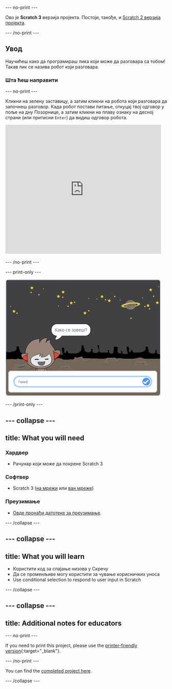 \--- no-print \---

Ово је **Scratch 3** верзија пројекта. Постоји, такође, и [Scratch 2 верзија пројекта](https://projects.raspberrypi.org/en/projects/chatbot-scratch2).

\--- /no-print \---

## Увод

Научићеш како да програмираш лика који може да разговара са тобом! Такав лик се назива робот који разговара.

### Шта ћеш направити

\--- no-print \---

Кликни на зелену заставицу, а затим кликни на робота који разговара да започнеш разговор. Када робот постави питање, откуцај твој одговор у поље на дну Позорнице, а затим кликни на плаву ознаку на десној страни (или притисни `Enter`) да видиш одговор робота.

<div class="scratch-preview">
  <iframe allowtransparency="true" width="485" height="402" src="https://scratch.mit.edu/projects/embed/248864190/?autostart=false" 
  frameborder="0" scrolling="no"></iframe>
</div>

\--- /no-print \---

\--- print-only \---

![завршен пројекат](images/chatbot-preview.png)

\--- /print-only \---

## \--- collapse \---

## title: What you will need

### Хардвер

- Рачунар који може да покрене Scratch 3

### Софтвер

- Scratch 3 ([на мрежи](https://rpf.io/scratchon) или [ван мреже](https://rpf.io/scratchoff))

### Преузимање

- [Овде пронађи датотеке за преузимање](http://rpf.io/p/en/chatbot-go).

\--- /collapse \---

## \--- collapse \---

## title: What you will learn

- Користити код за спајање низова у Скречу
- Да се променљиве могу користити за чување корисничких уноса
- Use conditional selection to respond to user input in Scratch

\--- /collapse \---

## \--- collapse \---

## title: Additional notes for educators

\--- no-print \---

If you need to print this project, please use the [printer-friendly version](https://projects.raspberrypi.org/en/projects/chatbot/print){:target="_blank"}.

\--- /no-print \---

You can find the [completed project here](http://rpf.io/p/en/chatbot-get).

\--- /collapse \---
